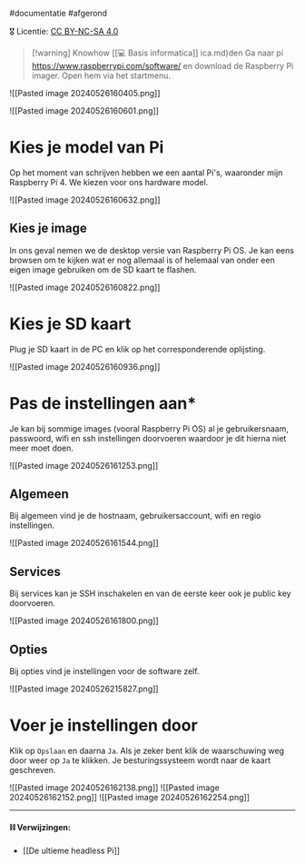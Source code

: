 #documentatie  #afgerond

🎖️ Licentie: [CC BY-NC-SA 4.0](https://creativecommons.org/licenses/by-nc-sa/4.0/)

>[!warning] Knowhow
>[[💻 Basis informatica]]
[](💻%20Basis%20informatica.md)ica.md)den
Ga naar pi https://www.raspberrypi.com/software/ en download de Raspberry Pi imager. Open hem via het startmenu.

![[Pasted image 20240526160405.png]]

![[Pasted image 20240526160601.png]]

# Kies je model van Pi
Op het moment van schrijven hebben we een aantal Pi's, waaronder mijn Raspberry Pi 4. We kiezen voor ons hardware model.

![[Pasted image 20240526160632.png]]

## Kies je image
In ons geval nemen we de desktop versie van Raspberry Pi OS. Je kan eens browsen om te kijken wat er nog allemaal is of helemaal van onder een eigen image gebruiken om de SD kaart te flashen.

![[Pasted image 20240526160822.png]]

# Kies je SD kaart
Plug je SD kaart in de PC en klik op het corresponderende oplijsting.

![[Pasted image 20240526160936.png]]

# Pas de instellingen aan*
Je kan bij sommige images (vooral Raspberry Pi OS) al je gebruikersnaam, passwoord, wifi en ssh instellingen doorvoeren waardoor je dit hierna niet meer moet doen.

![[Pasted image 20240526161253.png]]

## Algemeen
Bij algemeen vind je de hostnaam, gebruikersaccount, wifi en regio instellingen.

![[Pasted image 20240526161544.png]]
## Services
Bij services kan je SSH inschakelen en van de eerste keer ook je public key doorvoeren.

![[Pasted image 20240526161800.png]]

## Opties
Bij opties vind je instellingen voor de software zelf.

![[Pasted image 20240526215827.png]]
# Voer je instellingen door
Klik op `Opslaan` en daarna `Ja`. Als je zeker bent klik de waarschuwing weg door weer op `Ja` te klikken. Je besturingssysteem wordt naar de kaart geschreven.

![[Pasted image 20240526162138.png]]
![[Pasted image 20240526162152.png]]
![[Pasted image 20240526162254.png]]


---
#### **⛓️ Verwijzingen:**
* [[De ultieme headless Pi]]
